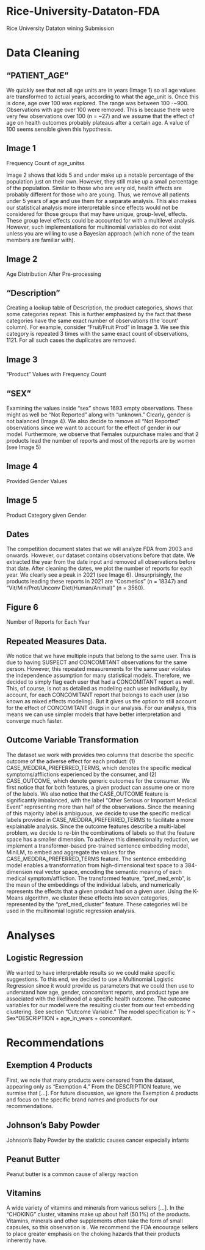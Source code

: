# Rice-University-Dataton-FDA
Rice University Dataton wining Submission
# Data Cleaning

## “PATIENT_AGE”
We quickly see that not all age units are in years (Image 1) so all age values are transformed to actual years, according to what the age_unit is. Once this is done, age over 100 was explored. The range was between 100 -~900. Observations with age over 100 were removed. This is because there were very few observations over 100 (n = ~27) and we assume that the effect of age on health outcomes probably plateaus after a certain age. A value of 100 seems sensible given this hypothesis. 
## Image 1
Frequency Count of age_unitss

Image 2 shows that kids 5 and under make up a notable percentage of the population just on their own. However, they still make up a small percentage of the population. Similar to those who are very old,  health effects are probably different for those who are young. Thus, we remove all patients under 5 years of age and use them for a separate analysis. This also makes our statistical analysis more interpretable since effects would not be considered for those groups that may have unique, group-level, effects. These group level effects could be accounted for with a multilevel analysis. However, such implementations for multinomial variables do not exist unless you are willing to use a Bayesian approach (which none of the team members are familiar with). 


## Image 2
Age Distribution After Pre-processing

## “Description”
Creating a lookup table of Description, the product categories, shows that some categories repeat. This is further emphasized by the fact that these categories have the same exact number of observations (the ‘count’ column). For example, consider “Fruit/Fruit Prod” in Image 3.  We see this category is repeated 3 times with the same exact count of observations, 1121. For all such cases the duplicates are removed.





## Image 3
“Product” Values with Frequency Count

## “SEX”
Examining the values inside “sex” shows 1693 empty observations. These might as well be “Not Reported” along with “unknown.” Clearly, gender is not balanced (Image 4). We also decide to remove all “Not Reported” observations since we want to account for the effect of gender in our model. Furthermore, we observe that Females outpurchase males and that 2 products lead the number of reports and most of the reports are by women (see Image 5)
 
## Image 4
Provided Gender Values







## Image 5
Product Category given Gender

## Dates
The competition document states that we will analyze FDA from 2003 and onwards. However, our dataset contains observations before that date. We extracted the year from the date input and removed all observations before that date. After cleaning the dates, we plot the number of reports for each year. We clearly see a peak in 2021 (see Image 6). Unsurprisingly, the products leading these reports in 2021 are “Cosmetics” (n = 18347) and “Vit/Min/Prot/Unconv Diet(Human/Animal)” (n = 3560).







## Figure 6
Number of Reports for Each Year


## Repeated Measures Data.
We notice that we have multiple inputs that belong to the same user. This is due to having SUSPECT and CONCOMITANT observations for the same person. However, this repeated measurements for the same user violates the independence assumption for many statistical models. Therefore, we decided to simply flag each user that had a CONCOMITANT report as well. This, of course, is not as detailed as modeling each user individually, by account, for each CONCOMITANT report that belongs to each user (also known as mixed effects modeling). But it gives us the option to still account for the effect of CONCOMITANT drugs in our analysis. For our analysis, this means we can use simpler models that have better interpretation and converge much faster. 
## Outcome Variable Transformation
The dataset we work with provides two columns that describe the specific outcome of the adverse effect for each product: (1) CASE_MEDDRA_PREFERRED_TERMS, which denotes the specific medical symptoms/afflictions experienced by the consumer, and (2) CASE_OUTCOME, which denote generic outcomes for the consumer. We first notice that for both features, a given product can assume one or more of the labels. We also notice that the CASE_OUTCOME feature is significantly imbalanced, with the label “Other Serious or Important Medical Event” representing more than half of the observations. Since the meaning of this majority label is ambiguous, we decide to use the specific medical labels provided in CASE_MEDDRA_PREFERRED_TERMS to facilitate a more explainable analysis.
Since the outcome features describe a multi-label problem, we decide to re-bin the combinations of labels so that the feature space has a smaller dimension. To achieve this dimensionality reduction, we implement a transformer-based pre-trained sentence embedding model, MiniLM, to embed and aggregate the values for the CASE_MEDDRA_PREFERRED_TERMS feature. The sentence embedding model enables a transformation from high-dimensional text space to a 384-dimension real vector space, encoding the semantic meaning of each medical symptom/affliction. The transformed feature, “pref_med_emb”, is the mean of the embeddings of the individual labels, and numerically represents the effects that a given product had on a given user. Using the K-Means algorithm, we cluster these effects into seven categories, represented by the “pref_med_cluster” feature. These categories will be used in the multinomial logistic regression analysis.
# Analyses
## Logistic Regression
We wanted to have interpretable results so we could make specific suggestions. To this end, we decided to use a Multinomial Logistic Regression since it would provide us parameters that we could then use to understand how age, gender, concomitant reports, and product type are associated with the likelihood of a specific health outcome. The outcome variables for our model were the resulting cluster from our text embedding clustering. See section “Outcome Variable.” The model specification is:
Y ~ Sex*DESCRIPTION + age_in_years + concomitant.
 
# Recommendations
## Exemption 4 Products
First, we note that many products were censored from the dataset, appearing only as “Exemption 4.” From the DESCRIPTION feature, we surmise that [...]. For future discussion, we ignore the Exemption 4 products and focus on the specific brand names and products for our recommendations.
## Johnson’s Baby Powder
Johnson’s Baby Powder by the statictic causes cancer especially infants
## Peanut Butter
Peanut butter is a common cause of allergy reaction
## Vitamins
A wide variety of vitamins and minerals from various sellers [...]. In the “CHOKING” cluster, vitamins make up about half (50.1%) of the products. Vitamins, minerals and other supplements often take the form of small capsules, so this observation is . We recommend the FDA encourage sellers to place greater emphasis on the choking hazards that their products inherently have.


